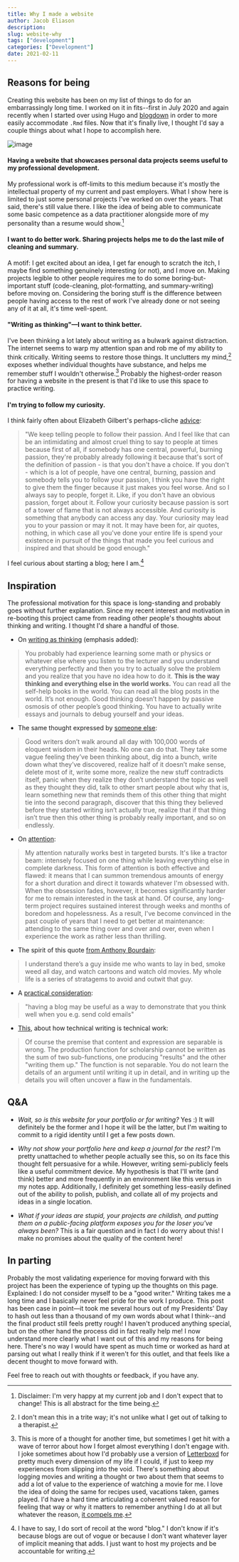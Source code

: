 ```yaml
---
title: Why I made a website
author: Jacob Eliason
description:
slug: website-why
tags: ["development"]
categories: ["Development"]
date: 2021-02-11
---
```


## Reasons for being

Creating this website has been on my list of things to do for an embarrassingly long time. I worked on it in fits--first in July 2020 and again recently when I started over using Hugo and [blogdown](https://bookdown.org/yihui/blogdown/) in order to more easily accommodate `.Rmd` files. Now that it's finally live, I thought I'd say a couple things about what I hope to accomplish here.

![image](2021-02-11-why-am-i-doing-this-georgetown.png)

#### Having a website that showcases personal data projects seems useful to my professional development.
My professional work is off-limits to this medium because it's mostly the intellectual property of my current and past employers. What I show here is limited to just some personal projects I've worked on over the years. That said, there's still value there. I like the idea of being able to communicate some basic competence as a data practitioner alongside more of my personality than a resume would show.[^hired]

#### I want to do better work. Sharing projects helps me to do the last mile of cleaning and summary.
A motif: I get excited about an idea, I get far enough to scratch the itch, I maybe find something genuinely interesting (or not), and I move on. Making projects legible to other people requires me to do some boring-but-important stuff (code-cleaning, plot-formatting, and summary-writing) before moving on. Considering the boring stuff is the difference between people having access to the rest of work I've already done or not seeing any of it at all, it's time well-spent.

#### "Writing as thinking"—I want to think better.
I've been thinking a lot lately about writing as a bulwark against distraction. The internet seems to warp my attention span and rob me of my ability to think critically. Writing seems to restore those things. It unclutters my mind,[^unclutters] exposes whether individual thoughts have substance, and helps me remember stuff I wouldn't otherwise.[^remember] Probably the highest-order reason for having a website in the present is that I'd like to use this space to practice writing.

#### I'm trying to follow my curiosity.
I think fairly often about Elizabeth Gilbert's perhaps-cliche [advice](https://www.npr.org/transcripts/351554044): 

> "We keep telling people to follow their passion. And I feel like that can be an intimidating and almost cruel thing to say to people at times because first of all, if somebody has one central, powerful, burning passion, they're probably already following it because that's sort of the definition of passion - is that you don't have a choice. If you don't - which is a lot of people, have one central, burning, passion and somebody tells you to follow your passion, I think you have the right to give them the finger because it just makes you feel worse. And so I always say to people, forget it. Like, if you don't have an obvious passion, forget about it. Follow your curiosity because passion is sort of a tower of flame that is not always accessible. And curiosity is something that anybody can access any day. Your curiosity may lead you to your passion or may it not. It may have been for, air quotes, nothing, in which case all you've done your entire life is spend your existence in pursuit of the things that made you feel curious and inspired and that should be good enough."

I feel curious about starting a blog; here I am.[^blog]

## Inspiration
The professional motivation for this space is long-standing and probably goes without further explanation. Since my recent interest and motivation in re-booting this project came from reading other people's thoughts about thinking and writing. I thought I'd share a handful of those.

* On [writing as thinking](https://guzey.com/personal/why-have-a-blog/) (emphasis added):

> You probably had experience learning some math or physics or whatever else where you listen to the lecturer and you understand everything perfectly and then you try to actually solve the problem and you realize that you have no idea how to do it. **This is the way thinking and everything else in the world works.** You can read all the self-help books in the world. You can read all the blog posts in the world. It’s not enough. Good thinking doesn’t happen by passive osmosis of other people’s good thinking. You have to actually write essays and journals to debug yourself and your ideas.

* The same thought expressed by [someone else](https://www.collaborativefund.com/blog/selfish-writing/):

> Good writers don’t walk around all day with 100,000 words of eloquent wisdom in their heads. No one can do that. They take some vague feeling they’ve been thinking about, dig into a bunch, write down what they’ve discovered, realize half of it doesn’t make sense, delete most of it, write some more, realize the new stuff contradicts itself, panic when they realize they don’t understand the topic as well as they thought they did, talk to other smart people about why that is, learn something new that reminds them of this other thing that might tie into the second paragraph, discover that this thing they believed before they started writing isn’t actually true, realize that if that thing isn’t true then this other thing is probably really important, and so on endlessly.

* On [attention](https://web.archive.org/web/20210210221013/https://ava.substack.com/p/effort):

> My attention naturally works best in targeted bursts. It's like a tractor beam: intensely focused on one thing while leaving everything else in complete darkness. This form of attention is both effective and flawed: it means that I can summon tremendous amounts of energy for a short duration and direct it towards whatever I'm obsessed with. When the obsession fades, however, it becomes significantly harder for me to remain interested in the task at hand. Of course, any long-term project requires sustained interest through weeks and months of boredom and hopelessness. As a result, I've become convinced in the past couple of years that I need to get better at maintenance: attending to the same thing over and over and over, even when I experience the work as rather less than thrilling.

* The spirit of this quote [from Anthony Bourdain](https://web.archive.org/web/20201109040947/https://www.mensjournal.com/features/anthony-bourdains-life-advice-20140919/):

> I understand there’s a guy inside me who wants to lay in bed, smoke weed all day, and watch cartoons and watch old movies. My whole life is a series of stratagems to avoid and outwit that guy.

* A [practical consideration](https://web.archive.org/web/20210210032248/https://guzey.com/personal/what-should-you-do-with-your-life/#cold-emails-and-twitter):

> "having a blog may be useful as a way to demonstrate that you think well when you e.g. send cold emails"

* [This](https://web.archive.org/web/20210124202626/http://www.deirdremccloskey.com/docs/pdf/Article_86.pdf), about how technical writing is technical work:

> Of course the premise that content and expression are separable is wrong. The production function for scholarship cannot be written as the sum of two sub-functions, one producing "results" and the other "writing them up." The function is not separable. You do not learn the details of an argument until writing it up in detail, and in writing up the details you will often uncover a flaw in the fundamentals.

## Q&A
* *Wait, so is this website for your portfolio or for writing?* Yes :) It will definitely be the former and I hope it will be the latter, but I'm waiting to commit to a rigid identity until I get a few posts down.

* *Why not show your portfolio here and keep a journal for the rest?* I'm pretty unattached to whether people actually see this, so on its face this thought felt persuasive for a while. However, writing semi-publicly feels like a useful commitment device. My hypothesis is that I'll write (and think) better and more frequently in an environment like this versus in my notes app. Additionally, I definitely get something less-easily defined out of the ability to polish, publish, and collate all of my projects and ideas in a single location.

* *What if your ideas are stupid, your projects are childish, and putting them on a public-facing platform exposes you for the loser you've always been?* This is a fair question and in fact I do worry about this! I make no promises about the quality of the content here!

## In parting
Probably the most validating experience for moving forward with this project has been the experience of typing up the thoughts on this page. Explained: I do not consider myself to be a "good writer." Writing takes me a long time and I basically never feel pride for the work I produce. This post has been case in point—it took me several hours out of my Presidents' Day to hash out less than a thousand of my own words about what I think--and the final product still feels pretty rough! I haven't produced anything special, but on the other hand the process did in fact really help me! I now understand more clearly what I want out of this and my reasons for being here. There's no way I would have spent as much time or worked as hard at parsing out what I really think if it weren't for this outlet, and that feels like a decent thought to move forward with.

Feel free to reach out with thoughts or feedback, if you have any.


[^unclutters]: I don't mean this in a trite way; it's not unlike what I get out of talking to a therapist.
[^remember]: This is more of a thought for another time, but sometimes I get hit with a wave of terror about how I forget almost everything I don't engage with. I joke sometimes about how I'd probably use a version of [Letterboxd](https://letterboxd.com) for pretty much every dimension of my life if I could, if just to keep my experiences from slipping into the void. There's something about logging movies and writing a thought or two about them that seems to add a lot of value to the experience of watching a movie for me. I love the idea of doing the same for recipes used, vacations taken, games played. I'd have a hard time articulating a coherent valued reason for feeling that way or why it matters to remember anything I do at all but whatever the reason, [it compels me](https://web.archive.org/web/20200803215801/https://pbs.twimg.com/media/EeHClAkXsAAmjx4.jpg).
[^blog]: I have to say, I do sort of recoil at the word "blog." I don't know if it's because blogs are out of vogue or because I don't want whatever layer of implicit meaning that adds. I just want to host my projects and be accountable for writing.
[^hired]: Disclaimer: I'm very happy at my current job and I don't expect that to change! This is all abstract for the time being.
